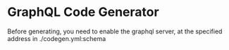 # GraphQL Code Generator

Before generating, you need to enable the graphql server, at the specified address in ./codegen.yml:schema
